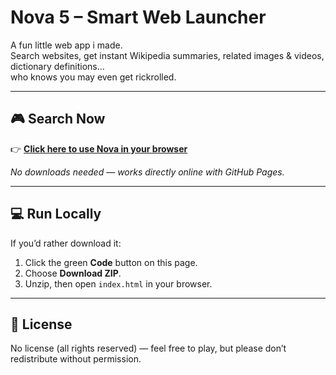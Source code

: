 # Nova 5 – Smart Web Launcher  

A fun little web app i made.  
Search websites, get instant Wikipedia summaries, related images & videos, dictionary definitions…  
who knows you may even get rickrolled. 

---

## 🎮 Search Now  

👉 [**Click here to use Nova in your browser**](https://dylanplane737.github.io/Dygoogle-5/)  

_No downloads needed — works directly online with GitHub Pages._  

---

## 💻 Run Locally  

If you’d rather download it:  
1. Click the green **Code** button on this page.  
2. Choose **Download ZIP**.  
3. Unzip, then open `index.html` in your browser.  

---
## 📜 License  

No license (all rights reserved) — feel free to play, but please don’t redistribute without permission.  

